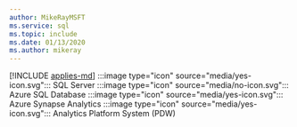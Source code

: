 ```yaml
---
author: MikeRayMSFT
ms.service: sql
ms.topic: include
ms.date: 01/13/2020
ms.author: mikeray
---
```


[!INCLUDE [applies-md](applies-md.md)] :::image type="icon" source="media/yes-icon.svg"::: SQL Server :::image type="icon" source="media/no-icon.svg"::: Azure SQL Database :::image type="icon" source="media/yes-icon.svg"::: Azure Synapse Analytics :::image type="icon" source="media/yes-icon.svg"::: Analytics Platform System (PDW)

